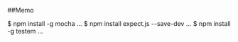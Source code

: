 ##Memo

$ npm install -g mocha
...
$ npm install expect.js --save-dev
...
$ npm install -g testem
...
